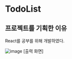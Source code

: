 # TodoList
## 프로젝트를 기획한 이유
React를 공부를 위해 개발하였다.

![image](https://user-images.githubusercontent.com/71969021/118620209-3f831c80-b800-11eb-93ce-09c140f9893d.png)
[출력 화면]
